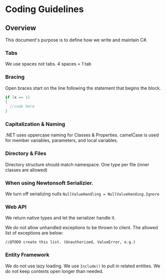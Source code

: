 # Coding Guidelines

## Overview

This document's purpose is to define how we write and maintain C#.


### Tabs

We use spaces not tabs.  4 spaces = 1 tab

### Bracing

Open braces start on the line following the statement that begins the block.
```C#
if (x == 1)
{
  //code here
}
```

### Capitalization & Naming

.NET uses uppercase naming for Classes & Properties.  camelCase is used for member variables, parameters, and local variables.



### Directory & Files

Directory structure should match namespace.  One type per file (inner classes are allowed)


### When using Newtonsoft Serializier.

We turn off serializing nulls ```NullValueHandling = NullValueHanding.Ignore```



### Web API

We return native types and let the serializer handle it.  


We do not allow unhandled exceptions to be thrown to client.  The allowed list of exceptions are below:

```//@TODO create this list. (Unauthorized, ValueError, e.g.)```


### Entity Framework

We do not use lazy loading.  We use ```Include()``` to pull in related entities.  We do not keep contexts open longer than needed.
